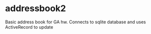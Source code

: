 addressbook2
============

Basic address book for GA hw. Connects to sqlite database and uses ActiveRecord to update 
